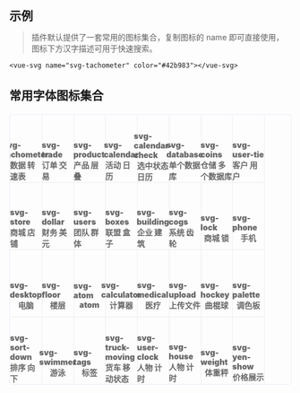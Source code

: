 ## 示例

> 插件默认提供了一套常用的图标集合，复制图标的 name 即可直接使用，图标下方汉字描述可用于快速搜索。

```vue
<vue-svg name="svg-tachometer" color="#42b983"></vue-svg>
```

## 常用字体图标集合

<ul class="icon-list">
    <li>
        <div class="icon tachometer"></div>
        <div class="icon-name">svg-tachometer</div>
        <div class="icon-name">数据 转速表</div>
    </li>
    <li>
        <div class="icon trade"></div>
        <div class="icon-name">svg-trade</div>
        <div class="icon-name">订单 交易</div>
    </li>
    <li>
        <div class="icon product"></div>
        <div class="icon-name">svg-product</div>
        <div class="icon-name">产品 层叠</div>
    </li>
    <li>
        <div class="icon calendar"></div>
        <div class="icon-name">svg-calendar</div>
        <div class="icon-name">活动 日历</div>
    </li>
    <li>
        <div class="icon calendar-check"></div>
        <div class="icon-name">svg-calendar-check</div>
        <div class="icon-name">选中状态日历</div>
    </li>
    <li>
        <div class="icon database"></div>
        <div class="icon-name">svg-database</div>
        <div class="icon-name">单个数据库</div>
    </li>
    <li>
        <div class="icon coins"></div>
        <div class="icon-name">svg-coins</div>
        <div class="icon-name">仓储 多个数据库</div>
    </li>
    <li>
        <div class="icon user-tie"></div>
        <div class="icon-name">svg-user-tie</div>
        <div class="icon-name">客户 用户</div>
    </li>
    <li>
        <div class="icon store"></div>
        <div class="icon-name">svg-store</div>
        <div class="icon-name">商城 店铺</div>
    </li>
    <li>
        <div class="icon dollar"></div>
        <div class="icon-name">svg-dollar</div>
        <div class="icon-name">财务 美元</div>
    </li>
    <li>
        <div class="icon users"></div>
        <div class="icon-name">svg-users</div>
        <div class="icon-name">团队 群体</div>
    </li>
    <li>
        <div class="icon boxes"></div>
        <div class="icon-name">svg-boxes</div>
        <div class="icon-name">联盟 盒子</div>
    </li>
    <li>
        <div class="icon building"></div>
        <div class="icon-name">svg-building</div>
        <div class="icon-name">企业 建筑</div>
    </li>
    <li>
        <div class="icon cogs"></div>
        <div class="icon-name">svg-cogs</div>
        <div class="icon-name">系统 齿轮</div>
    </li>
    <li>
        <div class="icon lock"></div>
        <div class="icon-name">svg-lock</div>
        <div class="icon-name">商城 锁</div>
    </li>
    <li>
        <div class="icon phone"></div>
        <div class="icon-name">svg-phone</div>
        <div class="icon-name">手机</div>
    </li>
    <li>
        <div class="icon desktop"></div>
        <div class="icon-name">svg-desktop</div>
        <div class="icon-name">电脑</div>
    </li>
    <li>
        <div class="icon floor"></div>
        <div class="icon-name">svg-floor</div>
        <div class="icon-name">楼层</div>
    </li>
    <li>
        <div class="icon atom"></div>
        <div class="icon-name">svg-atom</div>
        <div class="icon-name">atom</div>
    </li>
    <li>
        <div class="icon calculator"></div>
        <div class="icon-name">svg-calculator</div>
        <div class="icon-name">计算器</div>
    </li>
    <li>
        <div class="icon medical"></div>
        <div class="icon-name">svg-medical</div>
        <div class="icon-name">医疗</div>
    </li>
    <li>
        <div class="icon upload"></div>
        <div class="icon-name">svg-upload</div>
        <div class="icon-name">上传文件</div>
    </li>
    <li>
        <div class="icon hockey"></div>
        <div class="icon-name">svg-hockey</div>
        <div class="icon-name">曲棍球</div>
    </li>
    <li>
        <div class="icon palette"></div>
        <div class="icon-name">svg-palette</div>
        <div class="icon-name">调色板</div>
    </li>
    <li>
        <div class="icon sort-down"></div>
        <div class="icon-name">svg-sort-down</div>
        <div class="icon-name">排序 向下</div>
    </li>
    <li>
        <div class="icon swimmer"></div>
        <div class="icon-name">svg-swimmer</div>
        <div class="icon-name">游泳</div>
    </li>
    <li>
        <div class="icon tags"></div>
        <div class="icon-name">svg-tags</div>
        <div class="icon-name">标签</div>
    </li>
    <li>
        <div class="icon truck-moving"></div>
        <div class="icon-name">svg-truck-moving</div>
        <div class="icon-name">货车 移动状态</div>
    </li>
    <li>
        <div class="icon user-clock"></div>
        <div class="icon-name">svg-user-clock</div>
        <div class="icon-name">人物 计时</div>
    </li>
    <li>
        <div class="icon house"></div>
        <div class="icon-name">svg-house</div>
        <div class="icon-name">人物 计时</div>
    </li>
    <li>
        <div class="icon weight"></div>
        <div class="icon-name">svg-weight</div>
        <div class="icon-name">体重秤</div>
    </li>
    <li>
        <div class="icon yen-show"></div>
        <div class="icon-name">svg-yen-show</div>
        <div class="icon-name">价格展示</div>
    </li>
</ul>

<style>
/* 数据 */
.tachometer {
    background: url("iconfont/default/tachometer.svg");
    
}
.icon-list li:hover .tachometer {
    background-image: url("iconfont/hover/tachometer.svg");
}

/* 订单 */
.trade {
    background: url("iconfont/default/trade.svg");
    
}
.icon-list li:hover .trade {
    background-image: url("iconfont/hover/trade.svg");
}

/* 产品 */
.product {
    background: url("iconfont/default/product.svg");
    
}
.icon-list li:hover .product {
    background-image: url("iconfont/hover/product.svg");
}

/* 活动 */
.calendar {
    background: url("iconfont/default/calendar.svg");
    
}
.icon-list li:hover .calendar {
    background-image: url("iconfont/hover/calendar.svg");
}

/* 选中状态日历 */
.calendar-check {
    background: url("iconfont/default/calendar-check.svg");
    
}
.icon-list li:hover .calendar-check {
    background-image: url("iconfont/hover/calendar-check.svg");
}

/* 数据库 */
.database {
    background: url("iconfont/default/database.svg");
}
.icon-list li:hover .database {
    background-image: url("iconfont/hover/database.svg");
}

/* 仓储 */
.coins {
    background: url("iconfont/default/coins.svg");
    
}
.icon-list li:hover .coins {
    background-image: url("iconfont/hover/coins.svg");
}

/* 客户 */
.user-tie {
    background: url("iconfont/default/user-tie.svg");
    
}
.icon-list li:hover .user-tie {
    background-image: url("iconfont/hover/user-tie.svg");
}

/* 商城 */
.store {
    background: url("iconfont/default/store.svg");
    
}
.icon-list li:hover .store {
    background-image: url("iconfont/hover/store.svg");
}

/* 财务 */
.dollar {
    background: url("iconfont/default/dollar.svg");
    
}
.icon-list li:hover .dollar {
    background-image: url("iconfont/hover/dollar.svg");
}

/* 团队 */
.users {
    background: url("iconfont/default/users.svg");
    
}
.icon-list li:hover .users {
    background-image: url("iconfont/hover/users.svg");
}

/* 联盟 */
.boxes {
    background: url("iconfont/default/boxes.svg");
}
.icon-list li:hover .boxes {
    background-image: url("iconfont/hover/boxes.svg");
}

/* 企业 */
.building {
    background: url("iconfont/default/building.svg");
}
.icon-list li:hover .building {
    background-image: url("iconfont/hover/building.svg");
}

/* 系统 */
.cogs {
    background: url("iconfont/default/cogs.svg");
}
.icon-list li:hover .cogs {
    background-image: url("iconfont/hover/cogs.svg");
}

/* 商城 */
.lock {
    background: url("iconfont/default/lock.svg");
}
.icon-list li:hover .lock {
    background-image: url("iconfont/hover/lock.svg");
}

/* 手机 */
.phone {
    background: url("iconfont/default/phone.svg");
}
.icon-list li:hover .phone {
    background-image: url("iconfont/hover/phone.svg");
}

/* 电脑 */
.desktop {
    background: url("iconfont/default/desktop.svg");
}
.icon-list li:hover .desktop {
    background-image: url("iconfont/hover/desktop.svg");
}

/* 楼层 */
.floor {
    background: url("iconfont/default/floor.svg");
}
.icon-list li:hover .floor {
    background-image: url("iconfont/hover/floor.svg");
}

/* atom */
.atom {
    background: url("iconfont/default/atom.svg");
}
.icon-list li:hover .atom {
    background-image: url("iconfont/hover/atom.svg");
}

/* 计算器 */
.calculator {
    background: url("iconfont/default/calculator.svg");
}
.icon-list li:hover .calculator {
    background-image: url("iconfont/hover/calculator.svg");
}

/* 医疗 */
.medical {
    background: url("iconfont/default/medical.svg");
}
.icon-list li:hover .medical {
    background-image: url("iconfont/hover/medical.svg");
}

/* 上传文件 */
.upload {
    background: url("iconfont/default/upload.svg");
}
.icon-list li:hover .upload {
    background-image: url("iconfont/hover/upload.svg");
}

/* 曲棍球 */
.hockey {
    background: url("iconfont/default/hockey.svg");
}
.icon-list li:hover .hockey {
    background-image: url("iconfont/hover/hockey.svg");
}

/* 调色板 */
.palette {
    background: url("iconfont/default/palette.svg");
}
.icon-list li:hover .palette {
    background-image: url("iconfont/hover/palette.svg");
}

/* 排序 向下 */
.sort-down {
    background: url("iconfont/default/sort-down.svg");
}
.icon-list li:hover .sort-down {
    background-image: url("iconfont/hover/sort-down.svg");
}

/* 游泳 */
.swimmer {
    background: url("iconfont/default/swimmer.svg");
}
.icon-list li:hover .swimmer {
    background-image: url("iconfont/hover/swimmer.svg");
}

/* 标签 */
.tags {
    background: url("iconfont/default/tags.svg");
}
.icon-list li:hover .tags {
    background-image: url("iconfont/hover/tags.svg");
}

/* 货车 移动状态 */
.truck-moving {
    background: url("iconfont/default/truck-moving.svg");
}
.icon-list li:hover .truck-moving {
    background-image: url("iconfont/hover/truck-moving.svg");
}

/* 人物 计时 */
.user-clock {
    background: url("iconfont/default/user-clock.svg");
}
.icon-list li:hover .user-clock {
    background-image: url("iconfont/hover/user-clock.svg");
}

/* 房子 */
.house {
    background: url("iconfont/default/house.svg");
}
.icon-list li:hover .house {
    background-image: url("iconfont/hover/house.svg");
}

/* 体重秤 */
.weight {
    background: url("iconfont/default/weight.svg");
}
.icon-list li:hover .weight {
    background-image: url("iconfont/hover/weight.svg");
}

/* 价格展示 */
.yen-show {
    background: url("iconfont/default/yen-show.svg");
}
.icon-list li:hover .yen-show {
    background-image: url("iconfont/hover/yen-show.svg");
}

</style>

<style>
* {padding: 0; margin: 0; list-style: none;}
img { display: block; }
.icon-list {
    margin-top: 20px;
    overflow: hidden;
    padding: 0!important;
    border: 1px solid #eaeefb;
    border-radius: 4px;
    display: flex;
    flex-wrap: wrap;
}
.icon-list li {
    width: calc(100% / 9 + 1px);
    height: 120px;
    color: #666;
    font-size: 14px;
    font-weight: 900;
    border-right: 1px solid #eee;
    border-bottom: 1px solid #eee;
    margin-right: -1px;
    margin-bottom: -1px;
    display: flex;
    justify-content: center;
    align-items: center;
    flex-direction: column;
    cursor: pointer;
}
.icon {
    width: 34px;
    height: 34px;
    margin-bottom: 10px;
    background-repeat: no-repeat!important;
    background-size: 100% 100%!important;
}

.icon-list li:hover {
    color: #5cb6ff;
}
</style>
